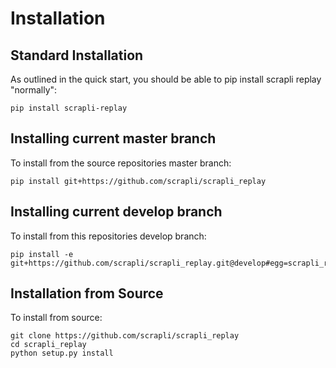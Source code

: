 # Installation


## Standard Installation

As outlined in the quick start, you should be able to pip install scrapli replay "normally":

```
pip install scrapli-replay
```


## Installing current master branch

To install from the source repositories master branch:

```
pip install git+https://github.com/scrapli/scrapli_replay
```


## Installing current develop branch

To install from this repositories develop branch:

```
pip install -e git+https://github.com/scrapli/scrapli_replay.git@develop#egg=scrapli_replay
```


## Installation from Source

To install from source:

```
git clone https://github.com/scrapli/scrapli_replay
cd scrapli_replay
python setup.py install
```
